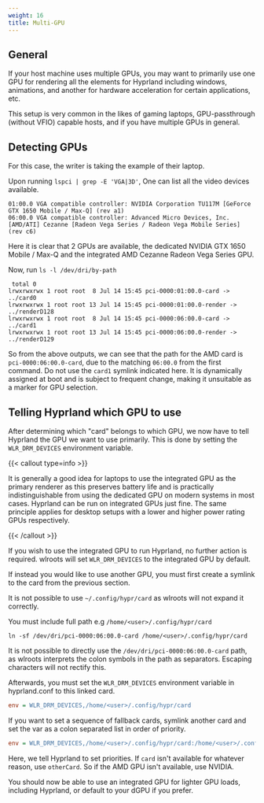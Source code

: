 ```yaml
---
weight: 16
title: Multi-GPU
---
```


## General

If your host machine uses multiple GPUs, you may want to primarily use one GPU
for rendering all the elements for Hyprland including windows, animations, and
another for hardware acceleration for certain applications, etc.

This setup is very common in the likes of gaming laptops, GPU-passthrough
(without VFIO) capable hosts, and if you have multiple GPUs in general.

## Detecting GPUs

For this case, the writer is taking the example of their laptop.

Upon running `lspci | grep -E 'VGA|3D'`, One can list all the video devices
available.

```
01:00.0 VGA compatible controller: NVIDIA Corporation TU117M [GeForce GTX 1650 Mobile / Max-Q] (rev a1)
06:00.0 VGA compatible controller: Advanced Micro Devices, Inc. [AMD/ATI] Cezanne [Radeon Vega Series / Radeon Vega Mobile Series] (rev c6)
```

Here it is clear that 2 GPUs are available, the dedicated NVIDIA GTX 1650 Mobile
/ Max-Q and the integrated AMD Cezanne Radeon Vega Series GPU.

Now, run `ls -l /dev/dri/by-path`

```
 total 0
lrwxrwxrwx 1 root root  8 Jul 14 15:45 pci-0000:01:00.0-card -> ../card0
lrwxrwxrwx 1 root root 13 Jul 14 15:45 pci-0000:01:00.0-render -> ../renderD128
lrwxrwxrwx 1 root root  8 Jul 14 15:45 pci-0000:06:00.0-card -> ../card1
lrwxrwxrwx 1 root root 13 Jul 14 15:45 pci-0000:06:00.0-render -> ../renderD129
```

So from the above outputs, we can see that the path for the AMD card is
`pci-0000:06:00.0-card`, due to the matching `06:00.0` from the first command.
Do not use the `card1` symlink indicated here. It is dynamically assigned at
boot and is subject to frequent change, making it unsuitable as a marker for GPU selection.

## Telling Hyprland which GPU to use

After determining which "card" belongs to which GPU, we now have to tell
Hyprland the GPU we want to use primarily.
This is done by setting the `WLR_DRM_DEVICES` environment variable.

{{< callout type=info >}}

It is generally a good idea for laptops to use the integrated GPU as the primary
renderer as this preserves battery life and is practically indistinguishable
from using the dedicated GPU on modern systems in most cases. Hyprland can be
run on integrated GPUs just fine. The same principle applies for desktop setups
with a lower and higher power rating GPUs respectively.

{{< /callout >}}

If you wish to use the integrated GPU to run Hyprland, no further action is
required. wlroots will set `WLR_DRM_DEVICES` to the integrated GPU by default.

If instead you would like to use another GPU, you must first create a symlink to
the card from the previous section.

It is not possible to use `~/.config/hypr/card` as wlroots will not expand it correctly.  

You must include full path e.g `/home/<user>/.config/hypr/card` 
```
ln -sf /dev/dri/pci-0000:06:00.0-card /home/<user>/.config/hypr/card
```

It is not possible to directly use the `/dev/dri/pci-0000:06:00.0-card` path,
as wlroots interprets the colon symbols in the path as separators. Escaping
characters will not rectify this.

Afterwards, you must set the `WLR_DRM_DEVICES` environment variable in
hyprland.conf to this linked card.


```ini
env = WLR_DRM_DEVICES,/home/<user>/.config/hypr/card
```

If you want to set a sequence of fallback cards, symlink another card and set
the var as a colon separated list in order of priority.

```ini
env = WLR_DRM_DEVICES,/home/<user>/.config/hypr/card:/home/<user>/.config/hypr/otherCard
```

Here, we tell Hyprland to set priorities. If `card` isn't available for
whatever reason, use `otherCard`. So if the AMD GPU isn't available, use NVIDIA.

You should now be able to use an integrated GPU for lighter GPU loads,
including Hyprland, or default to your dGPU if you prefer.

